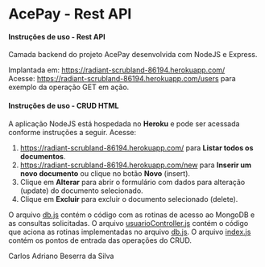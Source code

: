# AcePay - Rest API

#### Instruções de uso - Rest API

Camada backend do projeto AcePay desenvolvida com NodeJS e Express.

Implantada em: https://radiant-scrubland-86194.herokuapp.com/<br/>
Acesse: https://radiant-scrubland-86194.herokuapp.com/users para exemplo da operação GET em ação.

#### Instruções de uso - CRUD HTML

A aplicação NodeJS está hospedada no **Heroku** e pode ser acessada conforme instruções a seguir. Acesse:<br/>

1. https://radiant-scrubland-86194.herokuapp.com/ para **Listar todos os documentos**.
2. https://radiant-scrubland-86194.herokuapp.com/new para **Inserir um novo documento** ou clique no botão **Novo** (insert).
3. Clique em **Alterar** para abrir o formulário com dados para alteração (update) do documento selecionado.
4. Clique em **Excluir** para excluir o documento selecionado (delete).

O arquivo [db.js](db.js) contém o código com as rotinas de acesso ao MongoDB e as consultas solicitadas.
O arquivo [usuarioController.js](/controllers/usuarioController.js) contém o código que aciona as rotinas implementadas no arquivo [db.js](db.js).
O arquivo [index.js](/routes/index.js) contém os pontos de entrada das operações do CRUD.

Carlos Adriano Beserra da Silva
